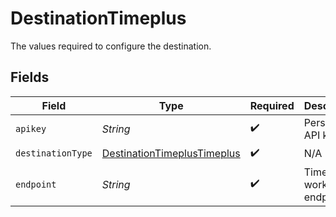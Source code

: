 # DestinationTimeplus

The values required to configure the destination.


## Fields

| Field                                                                             | Type                                                                              | Required                                                                          | Description                                                                       | Example                                                                           |
| --------------------------------------------------------------------------------- | --------------------------------------------------------------------------------- | --------------------------------------------------------------------------------- | --------------------------------------------------------------------------------- | --------------------------------------------------------------------------------- |
| `apikey`                                                                          | *String*                                                                          | :heavy_check_mark:                                                                | Personal API key                                                                  |                                                                                   |
| `destinationType`                                                                 | [DestinationTimeplusTimeplus](../../models/shared/DestinationTimeplusTimeplus.md) | :heavy_check_mark:                                                                | N/A                                                                               |                                                                                   |
| `endpoint`                                                                        | *String*                                                                          | :heavy_check_mark:                                                                | Timeplus workspace endpoint                                                       | https://us.timeplus.cloud/workspace_id                                            |